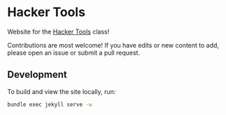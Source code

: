 # Hacker Tools

Website for the [Hacker Tools](https://hacker-tools.github.io/) class!

Contributions are most welcome! If you have edits or new content to add, please
open an issue or submit a pull request.

## Development

To build and view the site locally, run:

```bash
bundle exec jekyll serve -w
```
